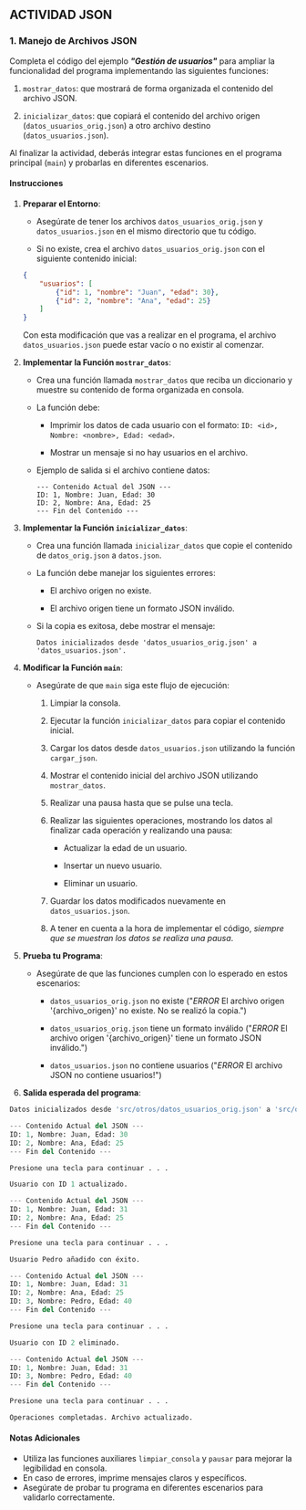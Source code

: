 ## ACTIVIDAD JSON

### **1. Manejo de Archivos JSON**

Completa el código del ejemplo ***"Gestión de usuarios"*** para ampliar la funcionalidad del programa implementando las siguientes funciones: 

1. `mostrar_datos`: que mostrará de forma organizada el contenido del archivo JSON.

2. `inicializar_datos`: que copiará el contenido del archivo origen (`datos_usuarios_orig.json`) a otro archivo destino (`datos_usuarios.json`).

Al finalizar la actividad, deberás integrar estas funciones en el programa principal (`main`) y probarlas en diferentes escenarios.

#### **Instrucciones**

1. **Preparar el Entorno**:

   - Asegúrate de tener los archivos `datos_usuarios_orig.json` y `datos_usuarios.json` en el mismo directorio que tu código.

   - Si no existe, crea el archivo `datos_usuarios_orig.json` con el siguiente contenido inicial:

   ```json
   {
       "usuarios": [
           {"id": 1, "nombre": "Juan", "edad": 30},
           {"id": 2, "nombre": "Ana", "edad": 25}
       ]
   }
   ```

   Con esta modificación que vas a realizar en el programa, el archivo `datos_usuarios.json` puede estar vacío o no existir al comenzar.

3. **Implementar la Función `mostrar_datos`**:

   - Crea una función llamada `mostrar_datos` que reciba un diccionario y muestre su contenido de forma organizada en consola.

   - La función debe:
   
     - Imprimir los datos de cada usuario con el formato: `ID: <id>, Nombre: <nombre>, Edad: <edad>`.

     - Mostrar un mensaje si no hay usuarios en el archivo.

   - Ejemplo de salida si el archivo contiene datos:

     ```
     --- Contenido Actual del JSON ---
     ID: 1, Nombre: Juan, Edad: 30
     ID: 2, Nombre: Ana, Edad: 25
     --- Fin del Contenido ---
     ```

5. **Implementar la Función `inicializar_datos`**:

   - Crea una función llamada `inicializar_datos` que copie el contenido de `datos_orig.json` a `datos.json`.

   - La función debe manejar los siguientes errores:
   
     - El archivo origen no existe.

     - El archivo origen tiene un formato JSON inválido.

   - Si la copia es exitosa, debe mostrar el mensaje:
   
     ```
     Datos inicializados desde 'datos_usuarios_orig.json' a 'datos_usuarios.json'.
     ```

7. **Modificar la Función `main`**:

   - Asegúrate de que `main` siga este flujo de ejecución:
   
     1. Limpiar la consola.

     2. Ejecutar la función `inicializar_datos` para copiar el contenido inicial.

     3. Cargar los datos desde `datos_usuarios.json` utilizando la función `cargar_json`.

     4. Mostrar el contenido inicial del archivo JSON utilizando `mostrar_datos`.

     5. Realizar una pausa hasta que se pulse una tecla.

     6. Realizar las siguientes operaciones, mostrando los datos al finalizar cada operación y realizando una pausa:
     
        - Actualizar la edad de un usuario.

        - Insertar un nuevo usuario.

        - Eliminar un usuario.

     8. Guardar los datos modificados nuevamente en `datos_usuarios.json`.

     9. A tener en cuenta a la hora de implementar el código, *siempre que se muestran los datos se realiza una pausa*.

8. **Prueba tu Programa**:

   - Asegúrate de que las funciones cumplen con lo esperado en estos escenarios:
   
     - `datos_usuarios_orig.json` no existe ("*ERROR* El archivo origen '{archivo_origen}' no existe. No se realizó la copia.")

     - `datos_usuarios_orig.json` tiene un formato inválido ("*ERROR* El archivo origen '{archivo_origen}' tiene un formato JSON inválido.")

     - `datos_usuarios.json` no contiene usuarios ("*ERROR* El archivo JSON no contiene usuarios!")

10. **Salida esperada del programa**:

```python
Datos inicializados desde 'src/otros/datos_usuarios_orig.json' a 'src/otros/datos_usuarios.json'.

--- Contenido Actual del JSON ---
ID: 1, Nombre: Juan, Edad: 30
ID: 2, Nombre: Ana, Edad: 25
--- Fin del Contenido ---

Presione una tecla para continuar . . .

Usuario con ID 1 actualizado.

--- Contenido Actual del JSON ---
ID: 1, Nombre: Juan, Edad: 31
ID: 2, Nombre: Ana, Edad: 25
--- Fin del Contenido ---

Presione una tecla para continuar . . . 

Usuario Pedro añadido con éxito.

--- Contenido Actual del JSON ---
ID: 1, Nombre: Juan, Edad: 31
ID: 2, Nombre: Ana, Edad: 25
ID: 3, Nombre: Pedro, Edad: 40
--- Fin del Contenido ---

Presione una tecla para continuar . . . 

Usuario con ID 2 eliminado.

--- Contenido Actual del JSON ---
ID: 1, Nombre: Juan, Edad: 31
ID: 3, Nombre: Pedro, Edad: 40
--- Fin del Contenido ---

Presione una tecla para continuar . . . 

Operaciones completadas. Archivo actualizado.
```

#### **Notas Adicionales**

- Utiliza las funciones auxiliares `limpiar_consola` y `pausar` para mejorar la legibilidad en consola.
- En caso de errores, imprime mensajes claros y específicos.
- Asegúrate de probar tu programa en diferentes escenarios para validarlo correctamente.

